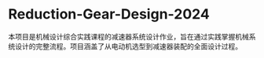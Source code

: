 # Reduction-Gear-Design-2024
本项目是机械设计综合实践课程的减速器系统设计作业，旨在通过实践掌握机械系统设计的完整流程。项目涵盖了从电动机选型到减速器装配的全面设计过程。
